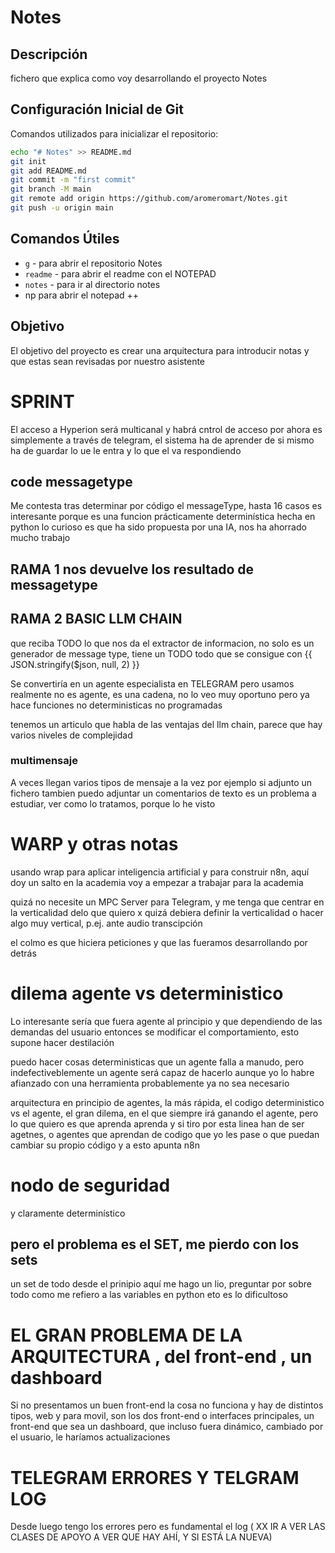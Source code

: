 # Notes

## Descripción
fichero que explica como voy desarrollando el proyecto Notes

## Configuración Inicial de Git

Comandos utilizados para inicializar el repositorio:

```bash
echo "# Notes" >> README.md
git init
git add README.md
git commit -m "first commit"
git branch -M main
git remote add origin https://github.com/aromeromart/Notes.git
git push -u origin main
```

## Comandos Útiles

- `g` - para abrir el repositorio Notes
- `readme` - para abrir el readme con el NOTEPAD
- `notes` - para ir al directorio notes
- np para abrir el notepad ++

## Objetivo

El objetivo del proyecto es crear una arquitectura para introducir notas y que estas sean revisadas por nuestro asistente



# SPRINT 
El acceso a Hyperion será multicanal y habrá cntrol de acceso 
por ahora es simplemente a través de telegram, 
el sistema ha de aprender de si mismo 
ha de guardar lo ue le entra y lo que el va respondiendo 

## code messagetype 
Me contesta tras determinar por código el messageType, hasta 16 casos 
es interesante porque es una funcion prácticamente determinística hecha en python 
lo curioso es que ha sido propuesta por una IA, nos ha ahorrado mucho trabajo 

## RAMA 1 nos devuelve los resultado de messagetype 

## RAMA 2 BASIC LLM CHAIN
que reciba TODO lo que nos da el extractor de informacion, no solo es un generador de message type, tiene un TODO 
todo que se consigue con {{ JSON.stringify($json, null, 2) }}

Se convertiría en un agente especialista en TELEGRAM pero usamos 
realmente no es agente, es una cadena, no lo veo muy oportuno pero ya hace funciones no deterministicas no programadas 

tenemos un articulo que habla de las ventajas del llm chain, parece que hay varios niveles de complejidad 

### multimensaje
A veces llegan varios tipos de mensaje a la vez 
por ejemplo si adjunto un fichero tambien puedo adjuntar un comentarios de texto
es un problema a estudiar, ver como lo tratamos, porque lo he visto 


# WARP y otras notas 
usando wrap para aplicar inteligencia artificial y para construir n8n, aquí doy un salto en la academia 
voy a empezar a trabajar para la academia 

quizá no necesite un MPC Server para Telegram, y me tenga que centrar en la verticalidad delo que quiero 
x quizá debiera definir la verticalidad o hacer algo muy vertical, p.ej. ante audio transcipción 

el colmo es que hiciera peticiones y que las fueramos desarrollando por detrás 

# dilema agente vs deterministico
Lo interesante sería que fuera agente al principio y que dependiendo de las demandas del usuario entonces se modificar el comportamiento, 
esto supone hacer destilación 

puedo hacer cosas deterministicas que un agente falla a manudo, pero indefectiveblemente un agente será capaz de hacerlo 
aunque yo lo habre afianzado con una herramienta probablemente ya no sea necesario 

 
arquitectura en principio de agentes, la más rápida, el codigo deterministico vs el agente, el gran dilema, en el que siempre irá ganando el agente, pero lo que quiero es que aprenda aprenda
y si tiro por esta linea han de ser agetnes, o agentes que aprendan de codigo que yo les pase
o que puedan cambiar su propio código 
y a esto apunta n8n 


# nodo de seguridad 
y claramente determinístico 

## pero el problema es el SET, me pierdo con los sets 
un set de todo desde el prinipio 
aquí me hago un lio, preguntar 
por sobre todo como me refiero a las variables en python 
eto es lo dificultoso

# EL GRAN PROBLEMA DE LA ARQUITECTURA , del front-end , un dashboard 
Si no presentamos un buen front-end la cosa no funciona 
y hay de distintos tipos, web y para movil, son los dos front-end o interfaces principales,
un front-end que sea un dashboard, que incluso fuera dinámico, cambiado por el usuario, le haríamos actualizaciones 


# TELEGRAM ERRORES Y TELGRAM LOG 
Desde luego tengo los errores pero es fundamental el log (
XX IR A VER LAS CLASES DE APOYO A VER QUE HAY AHÍ, Y SI ESTÁ LA NUEVA)



